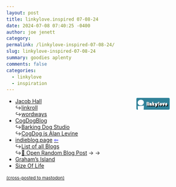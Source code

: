 ```yaml
---
layout: post
title: linkylove.inspired 07-08-24
date: 2024-07-08 07:40:25 -0400
author: joe jenett
category: 
permalink: /linkylove-inspired-07-08-24/
slug: linkylove-inspired-07-08-24
summary: goodies aplenty
comments: false
categories:
  - linkylove
  - inspiration
---
```

<span  class="iwt"><a title="i.webthings linkylove" href="https://iwebthings.joejenett.com/categories/#linkylove"><img src="/images/linkylove.png" alt="linkylove" width="88" height="31" style="position:relative;float:right;margin-right:72px;"></a></span>
<ul class="linkylove">
	<li><a title="Jacob Hall" href="https://jacobhall.net/">Jacob Hall</a><br>&#8618;<a title="running list of my favorite links" href="https://jacobhall.net/links.html">linkroll</a><br>&#8618;<a title="poems for clicking" href="https://wordways.us/">wordways</a></li>
	<li><a title="CogDogBlog – Alan Levine barks about and plays with stuff here" href="https://cogdogblog.com/">CogDogBlog</a><br>&#8618;<a title="Barking Dog Studio – Alan Levine's Photos" href="https://barkingdog.me/">Barking Dog Studio</a><br>&#8618;<a title="CogDog is Alan Levine" href="https://cog.dog/">CogDog is Alan Levine</a></li>
	<li><a title="Discover the IndieWeb, one blog post at a time." href="https://indieblog.page/">indieblog.page</a>  <a title="source" href="https://frills.dev/"><span style="color:blue;">&#8678;</span></a><br>&#8618;<a title="List" href="https://indieblog.page/all">List of all Blogs</a><br>&#8618;<a href="https://indieblog.page/random">🎲 Open Random Blog Post</a> <span title="led to sites shown below">&#8594; &#8594;</span></li>
	<li><a title="Graham Burdekin | Graham’s Island | Life on the Big Island of Hawaii" href="https://grahamsisland.com/">Graham’s Island</a></li>
	<li><a title="SizeOf.Life" href="https://sizeof.life/">Size Of Life</a></li>
</ul>

<a href="https://brid.gy/publish/mastodon"><small>(cross-posted to mastodon)</small></a>